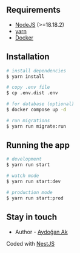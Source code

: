 ## Requirements
* [NodeJS](https://nodejs.org/en/download) (>=18.18.2)
* [yarn](https://classic.yarnpkg.com/lang/en/docs/install/#mac-stable)
* [Docker](https://docs.docker.com/desktop/install/mac-install)

## Installation

```bash
# install dependencies
$ yarn install

# copy .env file
$ cp .env.dist .env 

# for database (optional)
$ docker compose up -d

# run migrations
$ yarn run migrate:run
```

## Running the app

```bash
# development
$ yarn run start

# watch mode
$ yarn run start:dev

# production mode
$ yarn run start:prod
```

## Stay in touch

- Author - [Aydoğan Ak](https://github.com/aydgnak)

Coded with [NestJS](https://nestjs.com)